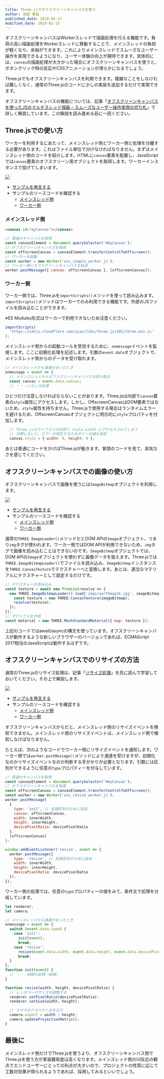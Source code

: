 ```yaml
---
title: Three.jsでオフスクリーンキャンバスを使う
author: 池田 泰延
published_date: 2019-02-15
modified_date: 2019-02-15
---
```


オフスクリーンキャンバスはWorkerスレッドで描画処理を行える機能です。負荷の高い描画処理をWorkerスレッドに移動することで、メインスレッドの負担が軽くなり、余裕ができます。これによりメインスレッドでスムーズなユーザー操作を実現できるようになり、ユーザー体験の向上が期待できます。具体的には、`canvas`の描画処理が大きかった場合にオフスクリーンキャンバスを使うと、ボタンクリック時の反応やCSSアニメーションが滑らかになるでしょう。

Three.jsでもオフスクリーンキャンバスを利用できます。複雑なことをしなければ難しくなく、通常のThree.jsのコードに少しの実装を追加するだけで実現できます。

オフスクリーンキャンバスの機能については、記事「[オフスクリーンキャンバスを使ったJSのマルチスレッド描画 – スムーズなユーザー操作実現の切り札](https://ics.media/entry/19043)」で詳しく解説しています。この解説を読み進める前に一読ください。


## Three.jsでの使い方

ワーカーを利用するにあたって、メインスレッド側とワーカー側と処理を分離する必要があります。これはファイル単位で分けなければなりません。まずはメインスレッド側のコードを紹介します。HTMLに`canvas`要素を配置し、JavaScriptでは`canvas`要素のオフスクリーン用オブジェクトを取得します。ワーカーインスタンスで投げてしまいます。

![](../imgs/osc_simple.png)

- [サンプルを再生する](https://ics-creative.github.io/tutorial-three/samples/osc_simple.html)
- サンプルのソースコードを確認する
  - [メインスレッド側](../samples/osc_simple.html)
  - [ワーカー側](../samples/osc_simple_worker.js)



### メインスレッド側

```html
<canvas id="myCanvas"></canvas>
```

```js
// 普通のキャンバスを取得
const canvasElement = document.querySelector('#myCanvas');
// オフスクリーンキャンバスを取得
const offscreenCanvas = canvasElement.transferControlToOffscreen();
// ワーカーを起動
const worker = new Worker('osc_simple_worker.js');
// ワーカー側にオフスクリーンキャンバスを転送
worker.postMessage({ canvas: offscreenCanvas }, [offscreenCanvas]);
```

### ワーカー側

ワーカー側では、Three.jsを`importScripts()`メソッドを使って読み込みます。`importScripts()`メソッドはワーカーでのみ利用できる機能です。外部のJSファイルを読み込むことができます。

※ES Modules形式はワーカーで利用できないため注意ください。

```js
importScripts(
  'https://cdnjs.cloudflare.com/ajax/libs/three.js/101/three.min.js'
);
```

メインスレッド側からの起動コールを受信するために、`onmessage`イベントを監視します。ここに初期化処理を記述します。引数の`event.data`オブジェクトで、メインスレッド側からのデータを受け取れます。

```js
// メインスレッドから通達があったとき
onmessage = event => {
  // メインスレッドからオフスクリーンキャンバスを受け取る
  const canvas = event.data.canvas;
  // ・・・いろいろ処理
```

ひとつだけ注意しなければならないことがあります。Three.jsは内部で`canvas`要素の`style`属性にアクセスします。しかし、OffscreenCanvasはDOM要素ではないため、`style`属性を持ちません。Three.jsで使用する場合はランタイムエラーを避けるため、OffscreenCanvasオブジェクトに明示的に`style`プロパティを付加します。

```js
  // Three.jsのライブラリの内部で style.width にアクセスされてしまう
  // 対策しないと、エラーが発生するためダミーの値を指定
  canvas.style = { width: 0, height: 0 };
```

あとは普通にコードをかけばThree.jsが動きます。冒頭のコードを見て、呆気なさを感じてください。


## オフスクリーンキャンバスでの画像の使い方

オフスクリーンキャンバスで画像を使うには`ImageBitmap`オブジェクトを利用します。

![](../imgs/osc_imagebitmap.png)

- [サンプルを再生する](https://ics-creative.github.io/tutorial-three/samples/osc_imagebitmap.html)
- サンプルのソースコードを確認する
  - [メインスレッド側](../samples/osc_imagebitmap.html)
  - [ワーカー側](../samples/osc_imagebitmap_worker.js)



通常の`THREE.ImageLoader()`メソッドだとDOM APIの`Image`オブジェクト、つまり`img`タグが使われます。ワーカー側ではDOM APIが利用できないため、`img`タグで画像を読み込むことはできないのです。`ImageBitmap`オブジェクトでは、DOM APIの`Image`オブジェクトを使わずに画像データを扱えます。Three.jsでは`THREE.ImageBitmapLoader()`でファイルを読み込み、`ImageBitmap`インスタンスを`THREE.CanvasTexture`でテクスチャーへと変換します。あとは、適当なマテリアルにテクスチャーとして設定するだけです。

```js
// テクスチャーを読み込み
const texture = await new Promise(resolve => {
  new THREE.ImageBitmapLoader().load('imgs/earthmap1k.jpg', imageBitmap => {
    const texture = new THREE.CanvasTexture(imageBitmap);
    resolve(texture);
  });
});
// マテリアルを作成
const material = new THREE.MeshStandardMaterial({ map: texture });
```

上記のコードではawait/asyncの構文を使っています。オフスクリーンキャンバスが動作するような新しいブラウザーのバージョンであれば、ECMAScript 2017相当のJavaScriptは動作するはずです。

## オフスクリーンキャンバスでのリサイズの方法

通常のThree.jsのリサイズ処理は、記事「[リサイズ処理](renderer_resize.md)」を先に読んで学習しておいてください。その上で解説します。

![](../imgs/osc_resize.png)

- [サンプルを再生する](https://ics-creative.github.io/tutorial-three/samples/osc_resize.html)
- サンプルのソースコードを確認する
  - [メインスレッド側](../samples/osc_resize.html)
  - [ワーカー側](../samples/osc_resize_worker.js)



オフスクリーンキャンバスからだと、メインスレッド側のリサイズイベントを検知できません。メインスレッド側のリサイズイベントは、メインスレッド側で検知しなけばなりません。

たとえば、次のようなコードでワーカー側にリサイズイベントを通知します。ワーカー側では`worker.postMessage()`メソッドにより通達を受けますが、初期化なのかリサイズイベントなのか判断する手がかりが必要となります。引数には区別ができるように任意の`type`プロパティーを付与しています。

```js
// 普通のキャンバスを取得
const canvasElement = document.querySelector('#myCanvas');
// オフスクリーンキャンバスを取得
const offscreenCanvas = canvasElement.transferControlToOffscreen();
const worker = new Worker('osc_resize_worker.js');
worker.postMessage(
  {
    type: 'init', // 処理区別のために追加
    canvas: offscreenCanvas,
    width: innerWidth,
    height: innerHeight,
    devicePixelRatio: devicePixelRatio
  },
  [offscreenCanvas]
);

window.addEventListener('resize', event => {
  worker.postMessage({
    type: 'resize', // 処理区別のために追加
    width: innerWidth,
    height: innerHeight,
    devicePixelRatio: devicePixelRatio
  });
});
```

ワーカー側の処理では、任意の`type`プロパティーの値をみて、条件文で処理を分岐しています。

```js
let renderer;
let camera;

// メインスレッドから通達があったとき
onmessage = event => {
  switch (event.data.type) {
    case 'init':
      init(event);
      break;
    case 'resize':
      resize(event.data.width, event.data.height, event.data.devicePixelRatio);
      break;
  }
};
function init(event) {
  // ・・・初期化処理（省略）
}

function resize(width, height, devicePixelRatio) {
  // レンダラーのサイズを調整する
  renderer.setPixelRatio(devicePixelRatio);
  renderer.setSize(width, height);

  // カメラのアスペクト比を正す
  camera.aspect = width / height;
  camera.updateProjectionMatrix();
}
```

## 最後に

メインスレッド側だけでThree.jsを使うより、オフスクリーンキャンバス側でThree.jsを使う方が実装難易度は高くなります。メインスレッド側のUI反応の観点でエンドユーザーにとっての利点が大きいので、プロジェクトの性質に応じて工数対効果が得られるようであれば、採用してみるといいでしょう。